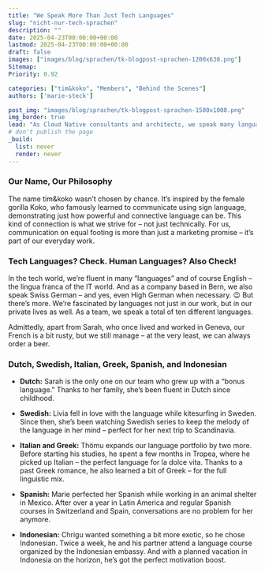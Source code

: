 ```yaml
---
title: "We Speak More Than Just Tech Languages"
slug: "nicht-nur-tech-sprachen"
description: ""
date: 2025-04-23T00:00:00+00:00
lastmod: 2025-04-23T00:00:00+00:00
draft: false
images: ["images/blog/sprachen/tk-blogpost-sprachen-1200x630.png"]
Sitemap:
Priority: 0.92

categories: ["tim&koko", "Members", "Behind the Scenes"]
authors: ['marie-steck']

post_img: "images/blog/sprachen/tk-blogpost-sprachen-1500x1000.png"
img_border: true
lead: "As Cloud Native consultants and architects, we speak many languages – and not just the ones machines understand. Our approach is a combination of technological excellence and communication on equal footing."
# don't publish the page
_build:
  list: never
  render: never
---
```


### Our Name, Our Philosophy

The name tim&koko wasn’t chosen by chance. It’s inspired by the female gorilla Koko, who famously learned to communicate using sign language, demonstrating just how powerful and connective language can be. This kind of connection is what we strive for – not just technically. For us, communication on equal footing is more than just a marketing promise – it’s part of our everyday work.

### Tech Languages? Check. Human Languages? Also Check!

In the tech world, we’re fluent in many “languages” and of course English – the lingua franca of the IT world. And as a company based in Bern, we also speak Swiss German – and yes, even High German when necessary. 😉
But there’s more. We’re fascinated by languages not just in our work, but in our private lives as well. As a team, we speak a total of ten different languages.

Admittedly, apart from Sarah, who once lived and worked in Geneva, our French is a bit rusty, but we still manage – at the very least, we can always order a beer. 

### Dutch, Swedish, Italian, Greek, Spanish, and Indonesian

- **Dutch:** Sarah is the only one on our team who grew up with a “bonus language.” Thanks to her family, she’s been fluent in Dutch since childhood.

- **Swedish:** Livia fell in love with the language while kitesurfing in Sweden. Since then, she’s been watching Swedish series to keep the melody of the language in her mind – perfect for her next trip to Scandinavia.

- **Italian and Greek:** Thömu expands our language portfolio by two more. Before starting his studies, he spent a few months in Tropea, where he picked up Italian – the perfect language for la dolce vita. Thanks to a past Greek romance, he also learned a bit of Greek – for the full linguistic mix.

- **Spanish:** Marie perfected her Spanish while working in an animal shelter in Mexico. After over a year in Latin America and regular Spanish courses in Switzerland and Spain, conversations are no problem for her anymore.

- **Indonesian:** Chrigu wanted something a bit more exotic, so he chose Indonesian. Twice a week, he and his partner attend a language course organized by the Indonesian embassy. And with a planned vacation in Indonesia on the horizon, he’s got the perfect motivation boost.
